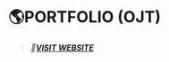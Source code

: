 # 🌎**PORTFOLIO (OJT)**

> ***🔗[VISIT WEBSITE](https://ojt-portfolio-very-final-po5utufsw-rieza-ix.vercel.app/)***
